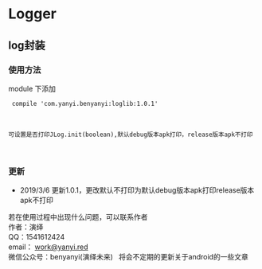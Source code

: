 # Logger
## log封装

### 使用方法

module 下添加

     compile 'com.yanyi.benyanyi:loglib:1.0.1'

<br/>

    可设置是否打印JLog.init(boolean),默认debug版本apk打印，release版本apk不打印
    
<br/>

### 更新

* 2019/3/6 更新1.0.1，更改默认不打印为默认debug版本apk打印release版本apk不打印


若在使用过程中出现什么问题，可以联系作者<br/>
作者：演绎<br/>
QQ：1541612424<br/>
email： work@yanyi.red<br/>
微信公众号：benyanyi(演绎未来)&nbsp;&nbsp;&nbsp;将会不定期的更新关于android的一些文章